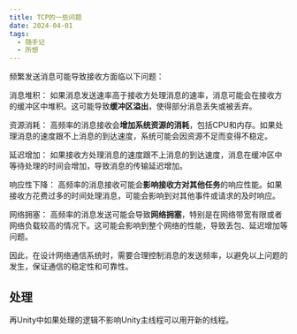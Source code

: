 ```yaml
---
title: TCP的一些问题
date: 2024-04-01
tags:
  - 随手记
  - 所想
---
```


频繁发送消息可能导致接收方面临以下问题：

消息堆积： 如果消息发送速率高于接收方处理消息的速率，消息可能会在接收方的缓冲区中堆积。这可能导致**缓冲区溢出**，使得部分消息丢失或被丢弃。

资源消耗： 高频率的消息接收会**增加系统资源的消耗**，包括CPU和内存。如果处理消息的速度跟不上消息的到达速度，系统可能会因资源不足而变得不稳定。

延迟增加： 如果接收方处理消息的速度跟不上消息的到达速度，消息在缓冲区中等待处理的时间会增加，导致消息的传输延迟增加。

响应性下降： 高频率的消息接收可能会**影响接收方对其他任务**的响应性能。如果接收方花费过多的时间处理消息，可能会影响到对其他事件或请求的及时响应。

网络拥塞： 高频率的消息发送可能会导致**网络拥塞**，特别是在网络带宽有限或者网络负载较高的情况下。这可能会影响到整个网络的性能，导致丢包、延迟增加等问题。

因此，在设计网络通信系统时，需要合理控制消息的发送频率，以避免以上问题的发生，保证通信的稳定性和可靠性。

## 处理

再Unity中如果处理的逻辑不影响Unity主线程可以用开新的线程。